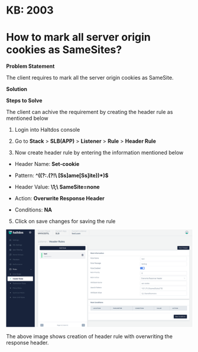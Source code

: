 # KB: 2003

# How to mark all server origin cookies as SameSites?

**Problem Statement**

The client requires to mark all the server origin cookies as SameSite.

**Solution**

**Steps to Solve**

The client can achive the requirement by creating the header rule as mentioned below

1. Login into Haltdos console

2. Go to **Stack** > **SLB(APP)** > **Listener** > **Rule** > **Header Rule**

3. Now create header rule by entering the information mentioned below

 - Header Name: **Set-cookie**

 - Pattern: **^((?:.(?!\ [Ss]ame[Ss]ite))*)$**

 - Header Value: **\1;\ SameSite=none**

 - Action: **Overwrite Response Header**

 - Conditions: **NA**

5. Click on save changes for saving the rule 

![header](/img/adc/kb/v2/header_kb_2003_1.png)

The above image shows creation of header rule with overwriting the response header.

